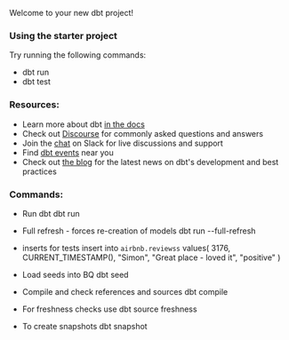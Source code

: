 Welcome to your new dbt project!

### Using the starter project

Try running the following commands:
- dbt run
- dbt test


### Resources:
- Learn more about dbt [in the docs](https://docs.getdbt.com/docs/introduction)
- Check out [Discourse](https://discourse.getdbt.com/) for commonly asked questions and answers
- Join the [chat](https://community.getdbt.com/) on Slack for live discussions and support
- Find [dbt events](https://events.getdbt.com) near you
- Check out [the blog](https://blog.getdbt.com/) for the latest news on dbt's development and best practices

### Commands:
- Run dbt
dbt run

- Full refresh - forces re-creation of models
dbt run --full-refresh 

- inserts for tests
insert into `airbnb.reviewss`  values( 3176, CURRENT_TIMESTAMP(), "Simon", "Great place - loved it", "positive" )

- Load seeds into BQ
dbt seed

- Compile and check references and sources
dbt compile

- For freshness checks use
dbt source freshness

- To create snapshots
dbt snapshot
